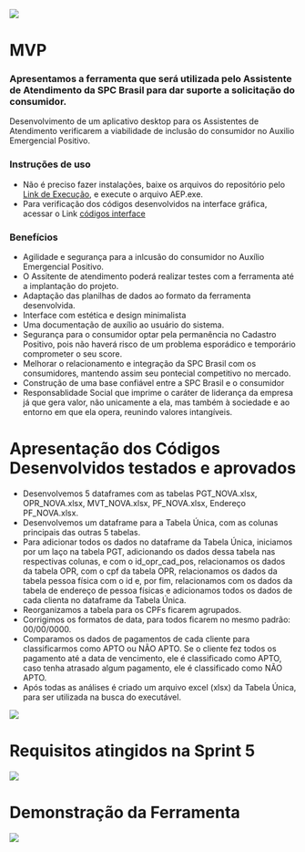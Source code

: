 ![](https://github.com/marciosousa4/projeto-integrador/blob/master/Sprint%205/Sprint5%20.jpg?raw=true)

# MVP

### Apresentamos a ferramenta que será utilizada pelo Assistente de Atendimento da SPC Brasil para dar suporte a solicitação do consumidor.
Desenvolvimento de um aplicativo desktop para os Assistentes de Atendimento verificarem a viabilidade de inclusão do consumidor no Auxilio Emergencial Positivo.
### Instruções de uso
* Não é preciso fazer instalações, baixe os arquivos do repositório pelo [Link de Execução](https://drive.google.com/drive/folders/15MyXBWSNzSivNCF3UrefY9Zy2nXDP2bN?usp=sharing), 
e execute o arquivo AEP.exe.
* Para verificação dos códigos desenvolvidos na interface gráfica, acessar o Link [códigos interface](https://github.com/marciosousa4/projeto-integrador/blob/master/Sprint%205/Codigo_Interface_AEP.py)

### Benefícios 
* Agilidade e segurança para a inlcusão do consumidor no Auxílio Emergencial Positivo.
* O Assitente de atendimento poderá realizar testes com a ferramenta até a implantação do projeto.
* Adaptação das planilhas de dados ao formato da ferramenta desenvolvida.
* Interface com estética e design minimalista
* Uma documentação de auxílio ao usuário do sistema. 
* Segurança para o consumidor optar pela permanência no Cadastro Positivo, pois não haverá risco de um problema esporádico e temporário comprometer o seu score.
* Melhorar o relacionamento e integração da SPC Brasil com os consumidores, mantendo assim seu pontecial competitivo no mercado.
* Construção de uma base confiável entre a SPC Brasil e o consumidor
* Responsablidade Social que imprime o caráter de liderança da empresa já que gera valor, não unicamente a ela, mas também à sociedade e ao entorno em que ela opera, reunindo valores intangíveis.


# Apresentação dos Códigos Desenvolvidos testados e aprovados

* Desenvolvemos 5 dataframes com as tabelas PGT_NOVA.xlsx, OPR_NOVA.xlsx, MVT_NOVA.xlsx, PF_NOVA.xlsx, Endereço PF_NOVA.xlsx.
* Desenvolvemos um dataframe para a Tabela Única, com as colunas principais das outras 5 tabelas.
* Para adicionar todos os dados no dataframe da Tabela Única, iniciamos por um laço na tabela PGT, adicionando os dados dessa tabela nas respectivas colunas, e com o 
id_opr_cad_pos, relacionamos os dados da tabela OPR, com o cpf da tabela OPR, relacionamos os dados da tabela pessoa física com o id e, por fim, relacionamos com os dados da tabela de endereço 
de pessoa físicas e adicionamos todos os dados de cada clienta no dataframe da Tabela Única.
* Reorganizamos a tabela para os CPFs ficarem agrupados.
* Corrigimos os formatos de data, para todos ficarem no mesmo padrão: 00/00/0000.
* Comparamos os dados de pagamentos de cada cliente para classificarmos como APTO ou NÃO APTO. Se o cliente fez todos os pagamento até a data de vencimento, ele é classificado como APTO, caso tenha atrasado algum pagamento, ele é classificado como NÃO APTO.
* Após todas as análises é criado um arquivo excel (xlsx) da Tabela Única, para ser utilizada na busca do executável.

![](https://github.com/marciosousa4/projeto-integrador/blob/master/Sprint%205/c%C3%B3digo%20tablea%20%C3%BAnica.gif?raw=true)

# Requisitos atingidos na Sprint 5

![](https://github.com/marciosousa4/projeto-integrador/blob/master/Sprint%205/Lista%20de%20requisitos.png?raw=true)

# Demonstração da Ferramenta 
![](https://github.com/marciosousa4/projeto-integrador/blob/master/Sprint%205/RELACIONAMENTO%20sprint%205.gif?raw=true)


